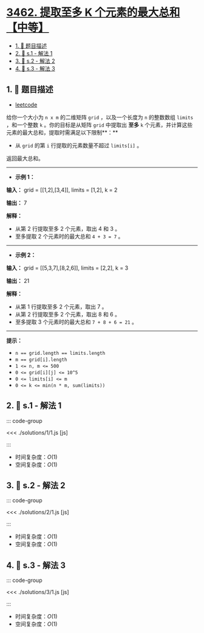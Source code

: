 # [3462. 提取至多 K 个元素的最大总和【中等】](https://github.com/tnotesjs/TNotes.leetcode/tree/main/notes/3462.%20%E6%8F%90%E5%8F%96%E8%87%B3%E5%A4%9A%20K%20%E4%B8%AA%E5%85%83%E7%B4%A0%E7%9A%84%E6%9C%80%E5%A4%A7%E6%80%BB%E5%92%8C%E3%80%90%E4%B8%AD%E7%AD%89%E3%80%91)

<!-- region:toc -->

- [1. 📝 题目描述](#1--题目描述)
- [2. 🎯 s.1 - 解法 1](#2--s1---解法-1)
- [3. 🎯 s.2 - 解法 2](#3--s2---解法-2)
- [4. 🎯 s.3 - 解法 3](#4--s3---解法-3)

<!-- endregion:toc -->

## 1. 📝 题目描述

- [leetcode](https://leetcode.cn/problems/maximum-sum-with-at-most-k-elements/)

给你一个大小为 `n x m` 的二维矩阵 `grid` ，以及一个长度为 `n` 的整数数组 `limits` ，和一个整数 `k` 。你的目标是从矩阵 `grid` 中提取出 **至多** `k` 个元素，并计算这些元素的最大总和，提取时需满足以下限制**：**

- 从 `grid` 的第 `i` 行提取的元素数量不超过 `limits[i]` 。

返回最大总和。

---

- **示例 1：**

**输入：** grid = [[1,2],[3,4]], limits = [1,2], k = 2

**输出：** 7

**解释：**

- 从第 2 行提取至多 2 个元素，取出 4 和 3 。
- 至多提取 2 个元素时的最大总和 `4 + 3 = 7` 。

---

- **示例 2：**

**输入：** grid = [[5,3,7],[8,2,6]], limits = [2,2], k = 3

**输出：** 21

**解释：**

- 从第 1 行提取至多 2 个元素，取出 7 。
- 从第 2 行提取至多 2 个元素，取出 8 和 6 。
- 至多提取 3 个元素时的最大总和 `7 + 8 + 6 = 21` 。

---

**提示：**

- `n == grid.length == limits.length`
- `m == grid[i].length`
- `1 <= n, m <= 500`
- `0 <= grid[i][j] <= 10^5`
- `0 <= limits[i] <= m`
- `0 <= k <= min(n * m, sum(limits))`

## 2. 🎯 s.1 - 解法 1

::: code-group

<<< ./solutions/1/1.js [js]

:::

- 时间复杂度：$O(1)$
- 空间复杂度：$O(1)$

## 3. 🎯 s.2 - 解法 2

::: code-group

<<< ./solutions/2/1.js [js]

:::

- 时间复杂度：$O(1)$
- 空间复杂度：$O(1)$

## 4. 🎯 s.3 - 解法 3

::: code-group

<<< ./solutions/3/1.js [js]

:::

- 时间复杂度：$O(1)$
- 空间复杂度：$O(1)$
